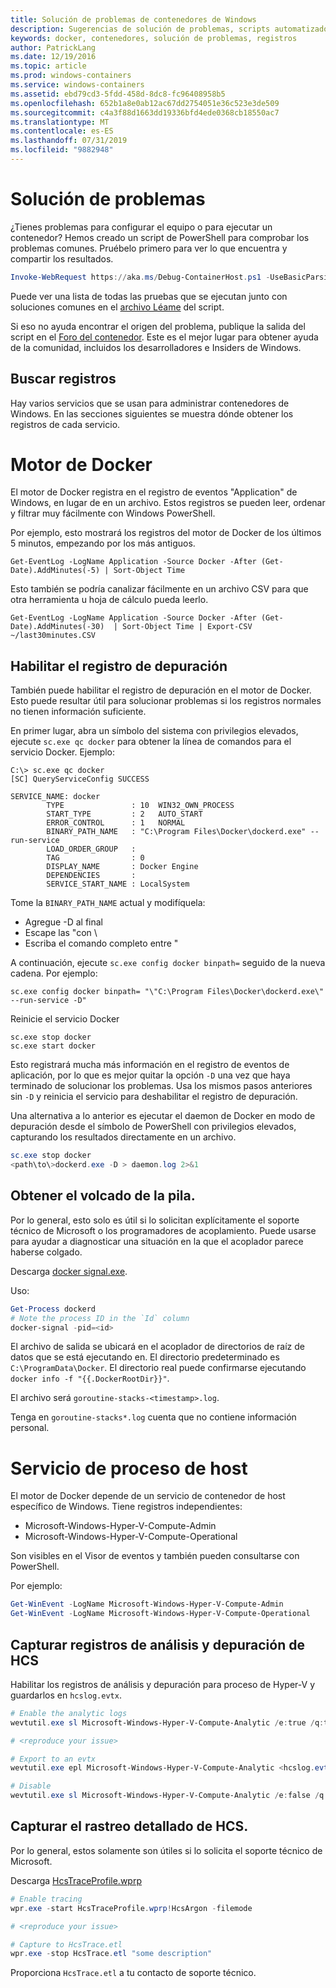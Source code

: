 ```yaml
---
title: Solución de problemas de contenedores de Windows
description: Sugerencias de solución de problemas, scripts automatizados e información de registro para los contenedores de Windows y Docker
keywords: docker, contenedores, solución de problemas, registros
author: PatrickLang
ms.date: 12/19/2016
ms.topic: article
ms.prod: windows-containers
ms.service: windows-containers
ms.assetid: ebd79cd3-5fdd-458d-8dc8-fc96408958b5
ms.openlocfilehash: 652b1a8e0ab12ac67dd2754051e36c523e3de509
ms.sourcegitcommit: c4a3f88d1663dd19336bfd4ede0368cb18550ac7
ms.translationtype: MT
ms.contentlocale: es-ES
ms.lasthandoff: 07/31/2019
ms.locfileid: "9882948"
---
```

# <a name="troubleshooting"></a>Solución de problemas

¿Tienes problemas para configurar el equipo o para ejecutar un contenedor? Hemos creado un script de PowerShell para comprobar los problemas comunes. Pruébelo primero para ver lo que encuentra y compartir los resultados.

```PowerShell
Invoke-WebRequest https://aka.ms/Debug-ContainerHost.ps1 -UseBasicParsing | Invoke-Expression
```
Puede ver una lista de todas las pruebas que se ejecutan junto con soluciones comunes en el [archivo Léame](https://github.com/Microsoft/Virtualization-Documentation/blob/live/windows-server-container-tools/Debug-ContainerHost/README.md) del script.

Si eso no ayuda encontrar el origen del problema, publique la salida del script en el [Foro del contenedor](https://social.msdn.microsoft.com/Forums/home?forum=windowscontainers). Este es el mejor lugar para obtener ayuda de la comunidad, incluidos los desarrolladores e Insiders de Windows.


## <a name="finding-logs"></a>Buscar registros
Hay varios servicios que se usan para administrar contenedores de Windows. En las secciones siguientes se muestra dónde obtener los registros de cada servicio.

# <a name="docker-engine"></a>Motor de Docker
El motor de Docker registra en el registro de eventos "Application" de Windows, en lugar de en un archivo. Estos registros se pueden leer, ordenar y filtrar muy fácilmente con Windows PowerShell.

Por ejemplo, esto mostrará los registros del motor de Docker de los últimos 5 minutos, empezando por los más antiguos.

```
Get-EventLog -LogName Application -Source Docker -After (Get-Date).AddMinutes(-5) | Sort-Object Time 
```

Esto también se podría canalizar fácilmente en un archivo CSV para que otra herramienta u hoja de cálculo pueda leerlo.

```
Get-EventLog -LogName Application -Source Docker -After (Get-Date).AddMinutes(-30)  | Sort-Object Time | Export-CSV ~/last30minutes.CSV
```

## <a name="enabling-debug-logging"></a>Habilitar el registro de depuración
También puede habilitar el registro de depuración en el motor de Docker. Esto puede resultar útil para solucionar problemas si los registros normales no tienen información suficiente.

En primer lugar, abra un símbolo del sistema con privilegios elevados, ejecute `sc.exe qc docker` para obtener la línea de comandos para el servicio Docker.
Ejemplo:
```
C:\> sc.exe qc docker
[SC] QueryServiceConfig SUCCESS

SERVICE_NAME: docker
        TYPE               : 10  WIN32_OWN_PROCESS
        START_TYPE         : 2   AUTO_START
        ERROR_CONTROL      : 1   NORMAL
        BINARY_PATH_NAME   : "C:\Program Files\Docker\dockerd.exe" --run-service
        LOAD_ORDER_GROUP   :
        TAG                : 0
        DISPLAY_NAME       : Docker Engine
        DEPENDENCIES       :
        SERVICE_START_NAME : LocalSystem
```

Tome la `BINARY_PATH_NAME` actual y modifíquela:
- Agregue -D al final
- Escape las "con \
- Escriba el comando completo entre "

A continuación, ejecute `sc.exe config docker binpath=` seguido de la nueva cadena. Por ejemplo: 
```
sc.exe config docker binpath= "\"C:\Program Files\Docker\dockerd.exe\" --run-service -D"
```


Reinicie el servicio Docker
```
sc.exe stop docker
sc.exe start docker
```

Esto registrará mucha más información en el registro de eventos de aplicación, por lo que es mejor quitar la opción `-D` una vez que haya terminado de solucionar los problemas. Usa los mismos pasos anteriores sin `-D` y reinicia el servicio para deshabilitar el registro de depuración.

Una alternativa a lo anterior es ejecutar el daemon de Docker en modo de depuración desde el símbolo de PowerShell con privilegios elevados, capturando los resultados directamente en un archivo.
```PowerShell
sc.exe stop docker
<path\to\>dockerd.exe -D > daemon.log 2>&1
```

## <a name="obtaining-stack-dump"></a>Obtener el volcado de la pila.

Por lo general, esto solo es útil si lo solicitan explícitamente el soporte técnico de Microsoft o los programadores de acoplamiento. Puede usarse para ayudar a diagnosticar una situación en la que el acoplador parece haberse colgado. 

Descarga [docker signal.exe](https://github.com/jhowardmsft/docker-signal).

Uso:
```PowerShell
Get-Process dockerd
# Note the process ID in the `Id` column
docker-signal -pid=<id>
```

El archivo de salida se ubicará en el acoplador de directorios de raíz de datos que se está ejecutando en. El directorio predeterminado es `C:\ProgramData\Docker`. El directorio real puede confirmarse ejecutando `docker info -f "{{.DockerRootDir}}"`.

El archivo será `goroutine-stacks-<timestamp>.log`.

Tenga en `goroutine-stacks*.log` cuenta que no contiene información personal.


# <a name="host-compute-service"></a>Servicio de proceso de host
El motor de Docker depende de un servicio de contenedor de host específico de Windows. Tiene registros independientes: 
- Microsoft-Windows-Hyper-V-Compute-Admin
- Microsoft-Windows-Hyper-V-Compute-Operational

Son visibles en el Visor de eventos y también pueden consultarse con PowerShell.

Por ejemplo:
```PowerShell
Get-WinEvent -LogName Microsoft-Windows-Hyper-V-Compute-Admin
Get-WinEvent -LogName Microsoft-Windows-Hyper-V-Compute-Operational 
```

## <a name="capturing-hcs-analyticdebug-logs"></a>Capturar registros de análisis y depuración de HCS

Habilitar los registros de análisis y depuración para proceso de Hyper-V y guardarlos en `hcslog.evtx`.

```PowerShell
# Enable the analytic logs
wevtutil.exe sl Microsoft-Windows-Hyper-V-Compute-Analytic /e:true /q:true

# <reproduce your issue>

# Export to an evtx
wevtutil.exe epl Microsoft-Windows-Hyper-V-Compute-Analytic <hcslog.evtx>

# Disable
wevtutil.exe sl Microsoft-Windows-Hyper-V-Compute-Analytic /e:false /q:true
```

## <a name="capturing-hcs-verbose-tracing"></a>Capturar el rastreo detallado de HCS.

Por lo general, estos solamente son útiles si lo solicita el soporte técnico de Microsoft. 

Descarga [HcsTraceProfile.wprp](https://gist.github.com/jhowardmsft/71b37956df0b4248087c3849b97d8a71)

```PowerShell
# Enable tracing
wpr.exe -start HcsTraceProfile.wprp!HcsArgon -filemode

# <reproduce your issue>

# Capture to HcsTrace.etl
wpr.exe -stop HcsTrace.etl "some description"
```

Proporciona `HcsTrace.etl` a tu contacto de soporte técnico.
